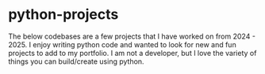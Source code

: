 # python-projects

The below codebases are a few projects that I have worked on from 2024 - 2025. I enjoy writing python code and wanted to look for new and fun projects to add to my portfolio. I am not a developer, but I love the variety of things you can build/create using python. 
